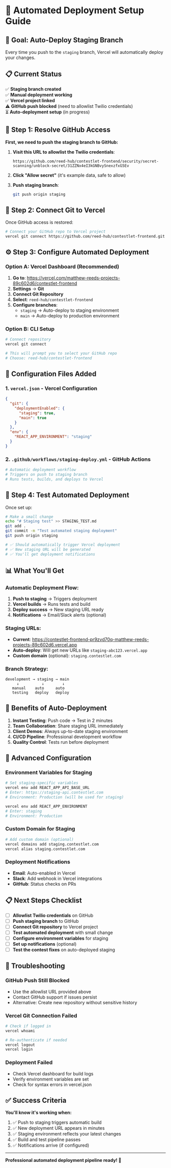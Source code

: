 # 🤖 Automated Deployment Setup Guide

## 🎯 Goal: Auto-Deploy Staging Branch

Every time you push to the `staging` branch, Vercel will automatically deploy your changes.

## 📋 Current Status

✅ **Staging branch created**  
✅ **Manual deployment working**  
✅ **Vercel project linked**  
⚠️ **GitHub push blocked** (need to allowlist Twilio credentials)  
⏳ **Auto-deployment setup** (in progress)

## 🔧 Step 1: Resolve GitHub Access

**First, we need to push the staging branch to GitHub:**

1. **Visit this URL to allowlist the Twilio credentials**:
   ```
   https://github.com/reed-hub/contestlet-frontend/security/secret-scanning/unblock-secret/31ZZNx4eI3kGNBvySnexzfxG5Ev
   ```

2. **Click "Allow secret"** (it's example data, safe to allow)

3. **Push staging branch**:
   ```bash
   git push origin staging
   ```

## 🚀 Step 2: Connect Git to Vercel

Once GitHub access is restored:

```bash
# Connect your GitHub repo to Vercel project
vercel git connect https://github.com/reed-hub/contestlet-frontend.git
```

## ⚙️ Step 3: Configure Automated Deployment

### **Option A: Vercel Dashboard (Recommended)**

1. **Go to**: https://vercel.com/matthew-reeds-projects-89c602d6/contestlet-frontend
2. **Settings** → **Git**
3. **Connect Git Repository**
4. **Select**: `reed-hub/contestlet-frontend`
5. **Configure branches**:
   - `staging` → Auto-deploy to staging environment
   - `main` → Auto-deploy to production environment

### **Option B: CLI Setup**

```bash
# Connect repository
vercel git connect

# This will prompt you to select your GitHub repo
# Choose: reed-hub/contestlet-frontend
```

## 📁 Configuration Files Added

### **1. `vercel.json` - Vercel Configuration**
```json
{
  "git": {
    "deploymentEnabled": {
      "staging": true,
      "main": true
    }
  },
  "env": {
    "REACT_APP_ENVIRONMENT": "staging"
  }
}
```

### **2. `.github/workflows/staging-deploy.yml` - GitHub Actions**
```yaml
# Automatic deployment workflow
# Triggers on push to staging branch
# Runs tests, builds, and deploys to Vercel
```

## 🧪 Step 4: Test Automated Deployment

Once set up:

```bash
# Make a small change
echo "# Staging test" >> STAGING_TEST.md
git add .
git commit -m "Test automated staging deployment"
git push origin staging

# ✅ Should automatically trigger Vercel deployment
# ✅ New staging URL will be generated
# ✅ You'll get deployment notifications
```

## 📊 What You'll Get

### **Automatic Deployment Flow:**
1. **Push to staging** → Triggers deployment
2. **Vercel builds** → Runs tests and build
3. **Deploy success** → New staging URL ready
4. **Notifications** → Email/Slack alerts (optional)

### **Staging URLs:**
- **Current**: https://contestlet-frontend-pr9zvd70q-matthew-reeds-projects-89c602d6.vercel.app
- **Auto-deploy**: Will get new URLs like `staging-abc123.vercel.app`
- **Custom domain** (optional): `staging.contestlet.com`

### **Branch Strategy:**
```
development → staging → main
     ↓          ↓        ↓
   manual    auto     auto
   testing   deploy   deploy
```

## 🎯 Benefits of Auto-Deployment

1. **Instant Testing**: Push code → Test in 2 minutes
2. **Team Collaboration**: Share staging URL immediately  
3. **Client Demos**: Always up-to-date staging environment
4. **CI/CD Pipeline**: Professional development workflow
5. **Quality Control**: Tests run before deployment

## 🔧 Advanced Configuration

### **Environment Variables for Staging**
```bash
# Set staging-specific variables
vercel env add REACT_APP_API_BASE_URL
# Enter: https://staging-api.contestlet.com
# Environment: Production (will be used for staging)

vercel env add REACT_APP_ENVIRONMENT  
# Enter: staging
# Environment: Production
```

### **Custom Domain for Staging**
```bash
# Add custom domain (optional)
vercel domains add staging.contestlet.com
vercel alias staging.contestlet.com
```

### **Deployment Notifications**
- **Email**: Auto-enabled in Vercel
- **Slack**: Add webhook in Vercel integrations
- **GitHub**: Status checks on PRs

## 📋 Next Steps Checklist

- [ ] **Allowlist Twilio credentials** on GitHub
- [ ] **Push staging branch** to GitHub
- [ ] **Connect Git repository** to Vercel project
- [ ] **Test automated deployment** with small change
- [ ] **Configure environment variables** for staging
- [ ] **Set up notifications** (optional)
- [ ] **Test the contest fixes** on auto-deployed staging

## 🚨 Troubleshooting

### **GitHub Push Still Blocked**
- Use the allowlist URL provided above
- Contact GitHub support if issues persist
- Alternative: Create new repository without sensitive history

### **Vercel Git Connection Failed**
```bash
# Check if logged in
vercel whoami

# Re-authenticate if needed
vercel logout
vercel login
```

### **Deployment Failed**
- Check Vercel dashboard for build logs
- Verify environment variables are set
- Check for syntax errors in vercel.json

## ✅ Success Criteria

**You'll know it's working when:**
1. ✅ Push to staging triggers automatic build
2. ✅ New deployment URL appears in minutes
3. ✅ Staging environment reflects your latest changes
4. ✅ Build and test pipeline passes
5. ✅ Notifications arrive (if configured)

---

**Professional automated deployment pipeline ready! 🚀**
